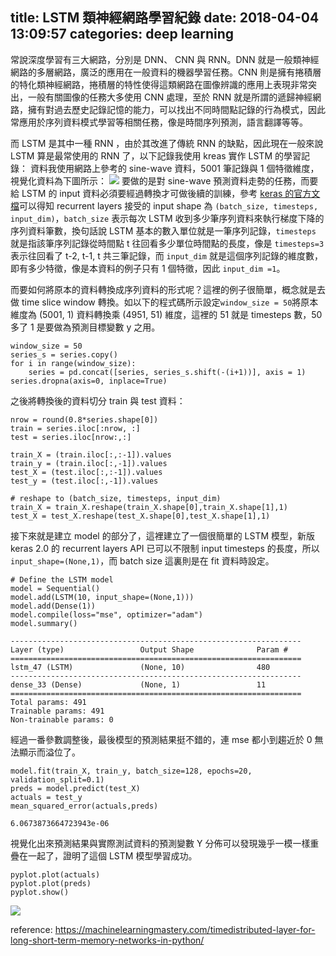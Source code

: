 title: LSTM 類神經網路學習紀錄
date: 2018-04-04 13:09:57
categories: deep learning
---
常說深度學習有三大網路，分別是 DNN、 CNN 與 RNN。DNN 就是一般類神經網路的多層網路，廣泛的應用在一般資料的機器學習任務。CNN 則是擁有捲積層的特化類神經網路，捲積層的特性使得這類網路在圖像辨識的應用上表現非常突出，一般有關圖像的任務大多使用 CNN 處理，至於 RNN 就是所謂的遞歸神經網路，擁有對過去歷史記錄記憶的能力，可以找出不同時間點記錄的行為模式，因此常應用於序列資料模式學習等相關任務，像是時間序列預測，語言翻譯等等。

而 LSTM 是其中一種 RNN ，由於其改進了傳統 RNN 的缺點，因此現在一般來說 LSTM 算是最常使用的 RNN 了，以下記錄我使用 kreas 實作 LSTM 的學習記錄：
資料我使用網路上參考的 sine-wave 資料，5001 筆記錄與 1 個特徵維度，視覺化資料為下圖所示：
![](https://i.imgur.com/SgeVmDJ.png)
要做的是對 sine-wave 預測資料走勢的任務，而要給 LSTM 的 input 資料必須要經過轉換才可做後續的訓練，參考 [keras 的官方文檔](https://keras.io/layers/recurrent/)可以得知 recurrent layers 接受的 input shape 為 `(batch_size, timesteps, input_dim)`，`batch_size` 表示每次 LSTM 收到多少筆序列資料來執行梯度下降的序列資料筆數，換句話說 LSTM 基本的數入單位就是一筆序列記錄，`timesteps` 就是指該筆序列記錄從時間點 t 往回看多少單位時間點的長度，像是 `timesteps=3` 表示往回看了 t-2, t-1, t 共三筆記錄，而 `input_dim` 就是這個序列記錄的維度數，即有多少特徵，像是本資料的例子只有 1 個特徵，因此 `input_dim
=1`。

而要如何將原本的資料轉換成序列資料的形式呢？這裡的例子很簡單，概念就是去做 time slice window 轉換。如以下的程式碼所示設定`window_size = 50`將原本維度為 (5001, 1) 資料轉換乘 (4951, 51) 維度，這裡的 51 就是 timesteps 數，50 多了 1 是要做為預測目標變數 y 之用。


```python=
window_size = 50
series_s = series.copy()
for i in range(window_size):
    series = pd.concat([series, series_s.shift(-(i+1))], axis = 1)
series.dropna(axis=0, inplace=True)
```
之後將轉換後的資料切分 train 與 test 資料：
```python=
nrow = round(0.8*series.shape[0])
train = series.iloc[:nrow, :]
test = series.iloc[nrow:,:]

train_X = (train.iloc[:,:-1]).values
train_y = (train.iloc[:,-1]).values
test_X = (test.iloc[:,:-1]).values
test_y = (test.iloc[:,-1]).values

# reshape to (batch_size, timesteps, input_dim)
train_X = train_X.reshape(train_X.shape[0],train_X.shape[1],1)
test_X = test_X.reshape(test_X.shape[0],test_X.shape[1],1)
```
接下來就是建立 model 的部分了，這裡建立了一個很簡單的 LSTM 模型，新版 keras 2.0 的 recurrent layers API 已可以不限制 input timesteps 的長度，所以 `input_shape=(None,1)`，而 batch size 這裏則是在 fit 資料時設定。
```python=
# Define the LSTM model
model = Sequential()
model.add(LSTM(10, input_shape=(None,1)))
model.add(Dense(1))
model.compile(loss="mse", optimizer="adam")
model.summary()
```
```
-----------------------------------------------------------------
Layer (type)                 Output Shape              Param #   
=================================================================
lstm_47 (LSTM)               (None, 10)                480       
-----------------------------------------------------------------
dense_33 (Dense)             (None, 1)                 11        
=================================================================
Total params: 491
Trainable params: 491
Non-trainable params: 0
```
經過一番參數調整後，最後模型的預測結果挺不錯的，連 mse 都小到趨近於 0 無法顯示而溢位了。
```python=
model.fit(train_X, train_y, batch_size=128, epochs=20, validation_split=0.1)
preds = model.predict(test_X)
actuals = test_y
mean_squared_error(actuals,preds)
```
```
6.0673873664723943e-06
```
視覺化出來預測結果與實際測試資料的預測變數 Y 分佈可以發現幾乎一模一樣重疊在一起了，證明了這個 LSTM 模型學習成功。
```python=
pyplot.plot(actuals)
pyplot.plot(preds)
pyplot.show()
```
![](https://i.imgur.com/SrvjOKq.png)


reference:
https://machinelearningmastery.com/timedistributed-layer-for-long-short-term-memory-networks-in-python/
